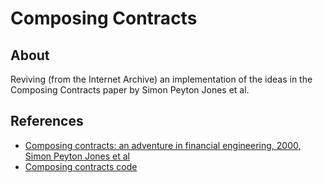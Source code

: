 # Composing Contracts

## About

Reviving (from the Internet Archive) an implementation of the ideas in the Composing Contracts paper by Simon Peyton Jones et al.

## References

* [Composing contracts: an adventure in financial engineering, 2000, Simon Peyton Jones et al](http://research.microsoft.com/en-us/um/people/simonpj/Papers/financial-contracts/contracts-icfp.htm)
* [Composing contracts code](https://web.archive.org/web/20130814194431/http://contracts.scheming.org)